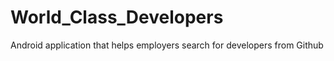 # World_Class_Developers
Android application that helps employers search for developers from Github
